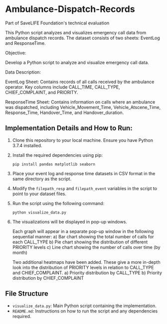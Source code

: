 # Ambulance-Dispatch-Records
Part of SaveLIFE Foundation's technical evaluation

This Python script analyzes and visualizes emergency call data from ambulance dispatch records. The dataset consists of two sheets: EventLog and ResponseTime.

Objective:

Develop a Python script to analyze and visualize emergency call data.

Data Description:

EventLog Sheet: Contains records of all calls received by the ambulance operator. Key columns include CALL_TIME, CALL_TYPE, CHIEF_COMPLAINT, and PRIORITY.

ResponseTime Sheet: Contains information on calls where an ambulance was dispatched, including Vehicle_Movement_Time, Vehicle_Atscene_Time, Response_Time, Handover_Time, and Handover_duration.

## Implementation Details and How to Run:

1. Clone this repository to your local machine. Ensure you have Python 3.7.4 installed.
2. Install the required dependencies using pip:

    ```
    pip install pandas matplotlib seaborn
    ```

4. Place your event log and response time datasets in CSV format in the same directory as the script.
5. Modify the `filepath_resp` and `filepath_event` variables in the script to point to your dataset files.
6. Run the script using the following command:

    ```
    python visualize_data.py
    ```

7. The visualizations will be displayed in pop-up windows.

    Each graph will appear in a separate pop-up window in the following sequential manner:
       a) Bar chart showing the total number of calls for each CALL_TYPE
       b) Pie chart showing the distribution of different PRIORITY levels
       c) Line chart showing the number of calls over time (by month)

   Two additional heatmaps have been added. These give a more in-depth look into the distribution of PRIORITY levels in relation to CALL_TYPE and CHIEF_COMPLAINT.
       a) Priority distribution by CALL_TYPE
       b) Priority distribution by CHIEF_COMPLAINT


## File Structure

- `visualize_data.py`: Main Python script containing the implementation.
- `README.md`: Instructions on how to run the script and any dependencies required.
